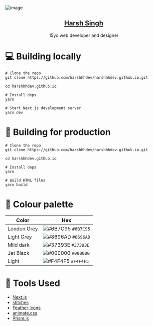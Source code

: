 ![image](https://user-images.githubusercontent.com/69592270/119919017-87f4b580-bf37-11eb-9567-92b86338c4e9.png)

<p align="center">
  <a href="https://harshhhdev.github.io/">
    <h2 align="center">Harsh Singh</h2>
  </a>
</p> 
<p align="center">15yo web developer and designer</p>

# 💻 Building locally

```shell
# Clone the repo
git clone https://github.com/harshhhdev/harshhhdev.github.io.git

cd harshhhdev.github.io

# Install deps
yarn

# Start Next.js development server
yarn dev
```

# 🚀 Building for production

```shell
# Clone the repo
git clone https://github.com/harshhhdev/harshhhdev.github.io.git

cd harshhhdev.github.io

# Install deps
yarn

# Build HTML files
yarn build
```

# 🎨 Colour palette

| Color       | Hex                                                                |
| ----------- | ------------------------------------------------------------------ |
| London Grey | ![#6B7C95](https://via.placeholder.com/10/6B7C95?text=+) `#6B7C95` |
| Light Grey  | ![#8696AD](https://via.placeholder.com/10/8696AD?text=+) `#8696AD` |
| Mild dark   | ![#37393E](https://via.placeholder.com/10/37393E?text=+) `#37393E` |
| Jet Black   | ![#000000](https://via.placeholder.com/10/000000?text=+) `#000000` |
| Light       | ![#F4F4F5](https://via.placeholder.com/10/F4F4F5?text=+) `#F4F4F5` |

# 🔨 Tools Used

- [Next.js](https://nextjs.org/)
- [stitches](https://stitches.dev/)
- [Feather Icons](https://feathericons.com/)
- [animate.css](https://animate.style/)
- [Prism.js](https://prismjs.com/)
